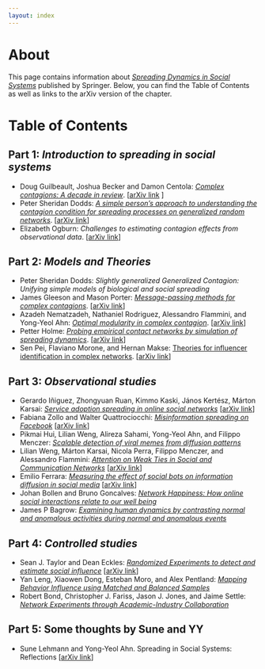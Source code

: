 ```yaml
---
layout: index
---
```


# About

This page contains information about [_Spreading Dynamics in Social Systems_](https://link.springer.com/book/10.1007/978-3-319-77332-2) published by Springer. Below, you can find the Table of Contents as well as links to the arXiv version of the chapter. 

# Table of Contents 

## **Part 1**: _Introduction to spreading in social systems_

* Doug Guilbeault, Joshua Becker and Damon Centola: [_Complex contagions: A decade in review_](#centola). \[[arXiv link](https://arxiv.org/abs/1710.07606) \]
* Peter Sheridan Dodds: [_A simple person’s approach to understanding the contagion condition for spreading processes on generalized random networks_](#dodds1). \[[arXiv link](https://arxiv.org/abs/1705.02419)\]
* Elizabeth Ogburn: _Challenges to estimating contagion effects from observational data_. \[[arXiv link](https://arxiv.org/abs/1706.08440)\]

## **Part 2**: _Models and Theories_

* Peter Sheridan Dodds: _Slightly generalized Generalized Contagion: Unifying simple models of biological and social spreading_
* James Gleeson and Mason Porter: [_Message-passing methods for complex contagions_](#gleeson). \[[arXiv link](https://arxiv.org/abs/1703.08046)\]
* Azadeh Nematzadeh, Nathaniel Rodriguez, Alessandro Flammini, and Yong-Yeol Ahn: [_Optimal modularity in complex contagion_](#nematzadeh). \[[arXiv link](https://arxiv.org/abs/1806.00074)\]
* Petter Holme: [_Probing empirical contact networks by simulation of spreading dynamics_](#holme). \[[arXiv link](https://arxiv.org/abs/1706.09095)\]
* Sen Pei, Flaviano Morone, and Hernan Makse: [Theories for influencer identification in complex networks](#pei). \[[arXiv link](https://arxiv.org/abs/1707.01594)\]

## **Part 3**: _Observational studies_

* Gerardo Iñiguez, Zhongyuan Ruan, Kimmo Kaski, János Kertész, Márton Karsai: [_Service adoption spreading in online social networks_](#iniquez) \[[arXiv link](https://arxiv.org/abs/1706.09777)\]
* Fabiana Zollo and Walter Quattrociocchi: [_Misinformation spreading on Facebook_](#quattrociocchi) \[[arXiv link](https://arxiv.org/abs/1706.09494)\]
* Pikmai Hui, Lilian Weng, Alireza Sahami, Yong-Yeol Ahn, and Filippo Menczer: [_Scalable detection of viral memes from diffusion patterns_](#hui)
* Lilian Weng, Márton Karsai, Nicola Perra, Filippo Menczer, and Alessandro Flammini: [_Attention on Weak Ties in Social and Communication Networks_](#weng) \[[arXiv link](https://arxiv.org/abs/1505.02399)\]
* Emilio Ferrara: [_Measuring the effect of social bots on information diffusion in social media_](#ferrara) \[[arXiv link](https://arxiv.org/abs/1708.08134)\]
* Johan Bollen and Bruno Goncalves: [_Network Happiness: How online social interactions relate to our well being_](#bollen)
* James P Bagrow: [_Examining human dynamics by contrasting normal and anomalous activities during normal and anomalous events_](#bagrow)

## **Part 4**: _Controlled studies_

* Sean J. Taylor and Dean Eckles: [_Randomized Experiments to detect and estimate social influence_](#taylor) \[[arXiv link](https://arxiv.org/abs/1709.09636)\]
* Yan Leng, Xiaowen Dong, Esteban Moro, and Alex Pentland: [_Mapping Behavior Influence using Matched and Balanced Samples_](#pentland)
* Robert Bond, Christopher J. Fariss, Jason J. Jones, and Jaime Settle: [_Network Experiments through Academic-Industry Collaboration_](#bond)

## **Part 5**: Some thoughts by Sune and YY

* Sune Lehmann and Yong-Yeol Ahn. Spreading in Social Systems: Reflections \[[arXiv link](https://arxiv.org/abs/1801.02236)\]


